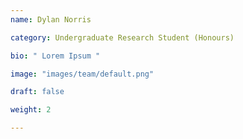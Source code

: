```yaml
---
name: Dylan Norris

category: Undergraduate Research Student (Honours)

bio: " Lorem Ipsum "

image: "images/team/default.png"

draft: false

weight: 2

---
```


